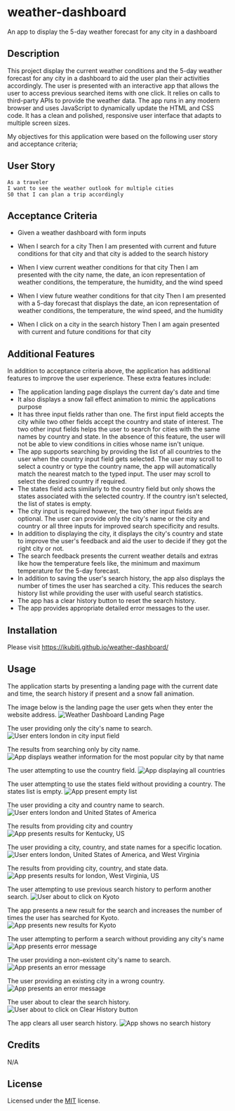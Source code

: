 # weather-dashboard

An app to display the 5-day weather forecast for any city in a dashboard

## Description

This project display the current weather conditions and the 5-day weather forecast for any city in a dashboard to aid the user plan their activities accordingly. The user is presented with an interactive app that allows the user to access previous searched items with one click. It relies on calls to third-party APIs to provide the weather data. The app runs in any modern browser and uses JavaScript to dynamically update the HTML and CSS code. It has a clean and polished, responsive user interface that adapts to multiple screen sizes.

My objectives for this application were based on the following user story and acceptance criteria;

## User Story

```
As a traveler
I want to see the weather outlook for multiple cities
S0 that I can plan a trip accordingly
```

## Acceptance Criteria

-   Given a weather dashboard with form inputs

-   When I search for a city
    Then I am presented with current and future conditions for that city and that city is added to the search history

-   When I view current weather conditions for that city
    Then I am presented with the city name, the date, an icon representation of weather conditions, the temperature, the humidity, and the wind speed

-   When I view future weather conditions for that city
    Then I am presented with a 5-day forecast that displays the date, an icon representation of weather conditions, the temperature, the wind speed, and the humidity

-   When I click on a city in the search history
    Then I am again presented with current and future conditions for that city

## Additional Features

In addition to acceptance criteria above, the application has additional features to improve the user experience. These extra features include:

-   The application landing page displays the current day's date and time
-   It also displays a snow fall effect animation to mimic the applications purpose
-   It has three input fields rather than one. The first input field accepts the city while two other fields accept the country and state of interest. The two other input fields helps the user to search for cities with the same names by country and state. In the absence of this feature, the user will not be able to view conditions in cities whose name isn't unique.
-   The app supports searching by providing the list of all countries to the user when the country input field gets selected. The user may scroll to select a country or type the country name, the app will automatically match the nearest match to the typed input. The user may scroll to select the desired country if required.
-   The states field acts similarly to the country field but only shows the states associated with the selected country. If the country isn't selected, the list of states is empty.
-   The city input is required however, the two other input fields are optional. The user can provide only the city's name or the city and country or all three inputs for improved search specificity and results.
-   In addition to displaying the city, it displays the city's country and state to improve the user's feedback and aid the user to decide if they got the right city or not.
-   The search feedback presents the current weather details and extras like how the temperature feels like, the minimum and maximum temperature for the 5-day forecast.
-   In addition to saving the user's search history, the app also displays the number of times the user has searched a city. This reduces the search history list while providing the user with useful search statistics.
-   The app has a clear history button to reset the search history.
-   The app provides appropriate detailed error messages to the user.

## Installation

Please visit https://ikubiti.github.io/weather-dashboard/

## Usage

The application starts by presenting a landing page with the current date and time, the search history if present and a snow fall animation.

The image below is the landing page the user gets when they enter the website address. ![Weather Dashboard Landing Page](./assets/images/Landing-Page.png)

The user providing only the city's name to search. ![User enters london in city input field](./assets/images/City-only-Search.png)

The results from searching only by city name. ![App displays weather information for the most popular city by that name](./assets/images/City-only-results.png)

The user attempting to use the country field. ![App displaying all countries](./assets/images/Select-Country.png)

The user attempting to use the states field without providing a country. The states list is empty. ![App present empty list](./assets/images/select-state-empty-country.png)

The user providing a city and country name to search. ![User enters london and United States of America](./assets/images/City-Country-Search.png)

The results from providing city and country ![App presents results for Kentucky, US](./assets/images/City-Country-Results.png)

The user providing a city, country, and state names for a specific location. ![User enters london, United States of America, and West Virginia](./assets/images/City-Country-State-Search.png)

The results from providing city, country, and state data. ![App presents results for london, West Virginia, US](./assets/images/City-Country-State-Result.png)

The user attempting to use previous search history to perform another search. ![User about to click on Kyoto](./assets/images/Use-Search-History.png)

The app presents a new result for the search and increases the number of times the user has searched for Kyoto. ![App presents new results for Kyoto](./assets/images/Search-history-result.png)

The user attempting to perform a search without providing any city's name ![App presents error message](./assets/images/Empty-City.png)

The user providing a non-existent city's name to search. ![App presents an error message](./assets/images/Non-existent-city.png)

The user providing an existing city in a wrong country. ![App presents an error message](./assets/images/Existing-city-wrong-country.png)

The user about to clear the search history. ![User about to click on Clear History button](./assets/images/Clear-History.png)

The app clears all user search history. ![App shows no search history](./assets/images/History-Cleared.png)

## Credits

N/A

## License

Licensed under the [MIT](LICENSE.txt) license.

```

```
